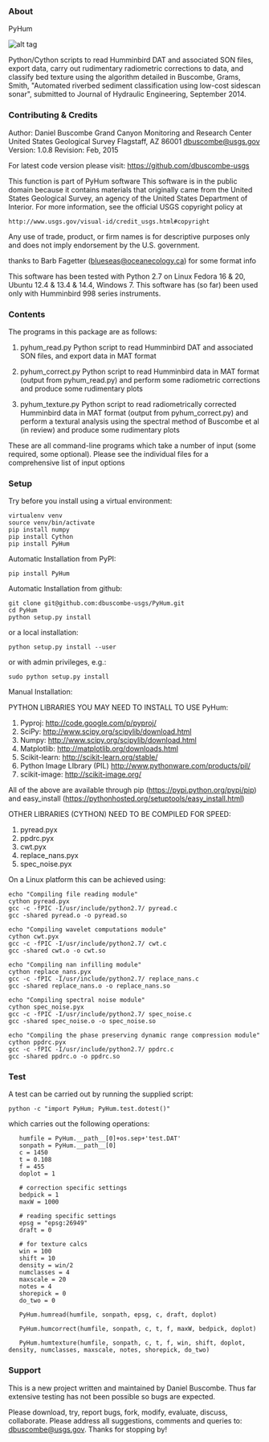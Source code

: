### About
PyHum

![alt tag](http://dbuscombe-usgs.github.io/figs/class_R01560.png)

Python/Cython scripts to read Humminbird DAT and associated SON files, export data, carry out rudimentary radiometric corrections to data, and classify bed texture using the algorithm detailed in Buscombe, Grams, Smith, "Automated riverbed sediment classification using low-cost sidescan sonar", submitted to Journal of Hydraulic Engineering, September 2014.

### Contributing & Credits

Author:    Daniel Buscombe
           Grand Canyon Monitoring and Research Center
           United States Geological Survey
           Flagstaff, AZ 86001
           dbuscombe@usgs.gov
Version: 1.0.8      Revision: Feb, 2015

For latest code version please visit:
https://github.com/dbuscombe-usgs

This function is part of PyHum software
This software is in the public domain because it contains materials that originally came 
from the United States Geological Survey, an agency of the United States Department of Interior. 
For more information, see the official USGS copyright policy at 
```
http://www.usgs.gov/visual-id/credit_usgs.html#copyright
```

Any use of trade, product, or firm names is for descriptive purposes only and does not imply endorsement by the U.S. government. 

thanks to Barb Fagetter (blueseas@oceanecology.ca) for some format info

This software has been tested with Python 2.7 on Linux Fedora 16 & 20, Ubuntu 12.4 & 13.4 & 14.4, Windows 7.
This software has (so far) been used only with Humminbird 998 series instruments. 

### Contents

The programs in this package are as follows:
1) pyhum_read.py
Python script to read Humminbird DAT and associated SON files, and export data in MAT format

2) pyhum_correct.py
Python script to read Humminbird data in MAT format (output from pyhum_read.py) and perform some radiometric corrections and produce some rudimentary plots

3) pyhum_texture.py
Python script to read radiometrically corrected Humminbird data in MAT format (output from pyhum_correct.py) and perform a textural analysis using the spectral method of Buscombe et al (in review) and produce some rudimentary plots

These are all command-line programs which take a number of input (some required, some optional). Please see the individual files for a comprehensive list of input options

### Setup

Try before you install using a virtual environment:

```
virtualenv venv
source venv/bin/activate
pip install numpy
pip install Cython
pip install PyHum
```

Automatic Installation from PyPI:

```
pip install PyHum
```

Automatic Installation from github:

```
git clone git@github.com:dbuscombe-usgs/PyHum.git
cd PyHum
python setup.py install
```

or a local installation:

```
python setup.py install --user
```

or with admin privileges, e.g.:

```
sudo python setup.py install
```

Manual Installation:

PYTHON LIBRARIES YOU MAY NEED TO INSTALL TO USE PyHum:
1) Pyproj: http://code.google.com/p/pyproj/
2) SciPy: http://www.scipy.org/scipylib/download.html
3) Numpy: http://www.scipy.org/scipylib/download.html
4) Matplotlib: http://matplotlib.org/downloads.html
5) Scikit-learn: http://scikit-learn.org/stable/
6) Python Image LIbrary (PIL) http://www.pythonware.com/products/pil/
7) scikit-image: http://scikit-image.org/ 

All of the above are available through pip (https://pypi.python.org/pypi/pip) and easy_install (https://pythonhosted.org/setuptools/easy_install.html)

OTHER LIBRARIES (CYTHON) NEED TO BE COMPILED FOR SPEED:
1) pyread.pyx
2) ppdrc.pyx
3) cwt.pyx
4) replace_nans.pyx
5) spec_noise.pyx

On a Linux platform this can be achieved using:

```
echo "Compiling file reading module"
cython pyread.pyx
gcc -c -fPIC -I/usr/include/python2.7/ pyread.c
gcc -shared pyread.o -o pyread.so

echo "Compiling wavelet computations module"
cython cwt.pyx
gcc -c -fPIC -I/usr/include/python2.7/ cwt.c
gcc -shared cwt.o -o cwt.so

echo "Compiling nan infilling module"
cython replace_nans.pyx
gcc -c -fPIC -I/usr/include/python2.7/ replace_nans.c
gcc -shared replace_nans.o -o replace_nans.so

echo "Compiling spectral noise module"
cython spec_noise.pyx
gcc -c -fPIC -I/usr/include/python2.7/ spec_noise.c
gcc -shared spec_noise.o -o spec_noise.so

echo "Compiling the phase preserving dynamic range compression module"
cython ppdrc.pyx
gcc -c -fPIC -I/usr/include/python2.7/ ppdrc.c
gcc -shared ppdrc.o -o ppdrc.so
```

### Test

A test can be carried out by running the supplied script:

```
python -c "import PyHum; PyHum.test.dotest()"
```

which carries out the following operations:

```
   humfile = PyHum.__path__[0]+os.sep+'test.DAT'
   sonpath = PyHum.__path__[0]
   c = 1450
   t = 0.108
   f = 455
   doplot = 1

   # correction specific settings
   bedpick = 1
   maxW = 1000

   # reading specific settings
   epsg = "epsg:26949"
   draft = 0

   # for texture calcs
   win = 100
   shift = 10
   density = win/2
   numclasses = 4
   maxscale = 20
   notes = 4
   shorepick = 0
   do_two = 0

   PyHum.humread(humfile, sonpath, epsg, c, draft, doplot)

   PyHum.humcorrect(humfile, sonpath, c, t, f, maxW, bedpick, doplot)

   PyHum.humtexture(humfile, sonpath, c, t, f, win, shift, doplot, density, numclasses, maxscale, notes, shorepick, do_two)
```

### Support

This is a new project written and maintained by Daniel Buscombe. Thus far extensive testing has not been possible so bugs are expected. 

Please download, try, report bugs, fork, modify, evaluate, discuss, collaborate. Please address all suggestions, comments and queries to: dbuscombe@usgs.gov. Thanks for stopping by! 



